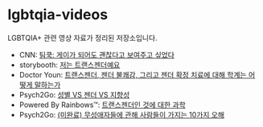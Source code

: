# lgbtqia-videos
LGBTQIA+ 관련 영상 자료가 정리된 저장소입니다.

- CNN: [팀쿡: 게이가 되어도 괜찮다고 보여주고 싶었다](./cnn/wanted_to_show_kids_it_is_ok_to_be_gay.md)
- storybooth: [저는 트랜스젠더예요](./storybooth/im_transgender.md)
- Doctor Youn: [트랜스젠더, 젠더 불쾌감, 그리고 젠더 확정 치료에 대해 학계는 어떻게 말하는가](./doctor-youn/what-studies-say-about-transgender-gender-dysphoria-and-gender-affirming-care.md)
- Psych2Go: [성별 VS 젠더 VS 지향성](./psych2go/sex_vs_gender_orientation.md)
- Powered By Rainbows™: [트랜스젠더인 것에 대한 과학](./powered_by_rainbows/the_science_of_being_transgender.md)
- Psych2Go: [(미완료) 무성애자들에 관해 사람들이 가지는 10가지 오해](./psych2go/10_things_people_get_wrong_about_asexual_people.md)